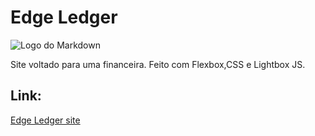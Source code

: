 # Edge Ledger

![Logo do Markdown](https://i.ibb.co/PZ6kVMd/edgeledge.png)

Site voltado para uma financeira. Feito com Flexbox,CSS e Lightbox JS.

## Link:

[Edge Ledger site](https://edge-ledgerx.netlify.app/?target=_blank)
